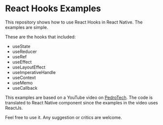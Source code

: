 # React Hooks Examples

This repository shows how to use React Hooks in React Native. The examples are simple.

These are the hooks that included:

- useState
- useReducer
- useRef
- useEffect
- useLayoutEffect
- useImperativeHandle
- useContext
- useMemo
- useCallback

This examples are based on a YouTube video on [PedroTech](https://www.youtube.com/watch?v=LlvBzyy-558). The code is translated to React Native component since the examples in the video uses ReactJs.

Feel free to use it. Any suggestion or critics are welcome.
